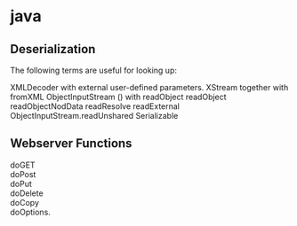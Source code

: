 # java

## Deserialization
The following terms are useful for looking up: 

  XMLDecoder with external user-defined parameters. 
  XStream together with fromXML 
  ObjectInputStream () with readObject 
  readObject 
  readObjectNodData 
  readResolve 
  readExternal 
  ObjectInputStream.readUnshared 
  Serializable 
  
## Webserver Functions
doGET  
doPost  
doPut  
doDelete  
doCopy  
doOptions. 
